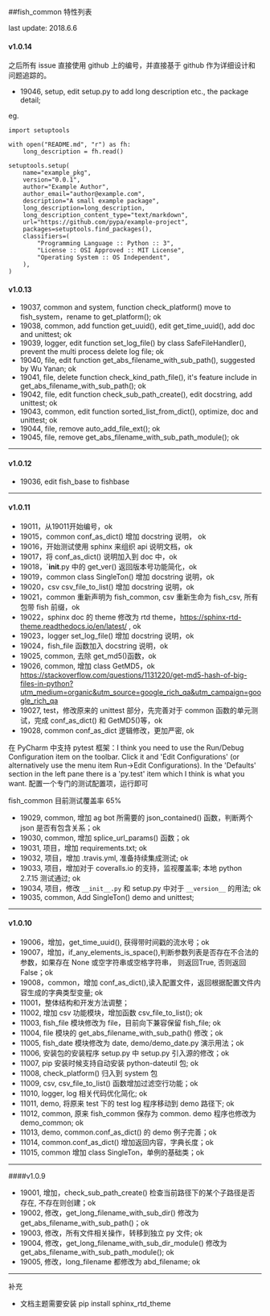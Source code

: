 ##fish_common 特性列表

last update: 2018.6.6


#### v1.0.14

之后所有 issue 直接使用 github 上的编号，并直接基于 github 作为详细设计和问题追踪的。

* 19046, setup, edit setup.py to add long description etc., the package detail;

eg.

>
    import setuptools
    
    with open("README.md", "r") as fh:
        long_description = fh.read()
    
    setuptools.setup(
        name="example_pkg",
        version="0.0.1",
        author="Example Author",
        author_email="author@example.com",
        description="A small example package",
        long_description=long_description,
        long_description_content_type="text/markdown",
        url="https://github.com/pypa/example-project",
        packages=setuptools.find_packages(),
        classifiers=(
            "Programming Language :: Python :: 3",
            "License :: OSI Approved :: MIT License",
            "Operating System :: OS Independent",
        ),
    )

#### v1.0.13

* 19037, common and system, function check_platform() move to fish_system，rename to get_platform(); ok
* 19038, common, add function get_uuid(), edit get_time_uuid(), add doc and unittest; ok
* 19039, logger, edit function set_log_file() by class SafeFileHandler(), prevent the multi process delete log file; ok
* 19040, file, edit function get_abs_filename_with_sub_path(), suggested by Wu Yanan; ok
* 19041, file, delete function check_kind_path_file(), it's feature include in get_abs_filename_with_sub_path(); ok
* 19042, file, edit function check_sub_path_create(), edit docstring, add unittest; ok
* 19043, common, edit function sorted_list_from_dict(), optimize, doc and unittest; ok
* 19044, file, remove auto_add_file_ext(); ok
* 19045, file, remove get_abs_filename_with_sub_path_module(); ok

---

#### v1.0.12

* 19036, edit fish_base to fishbase

---

#### v1.0.11

* 19011，从19011开始编号，ok
* 19015，common conf_as_dict() 增加 docstring 说明， ok
* 19016，开始测试使用 sphinx 来组织 api 说明文档，ok
* 19017，将 conf_as_dict() 说明加入到 doc 中，ok
* 19018，`__init__.py 中的 get_ver() 返回版本号功能简化，ok
* 19019，common class SingleTon() 增加 docstring 说明，ok
* 19020，csv csv_file_to_list() 增加 docstring 说明，ok
* 19021，common 重新声明为 fish_common, csv 重新生命为 fish_csv, 所有包带 fish 前缀，ok
* 19022，sphinx doc 的 theme 修改为 rtd theme，https://sphinx-rtd-theme.readthedocs.io/en/latest/ , ok
* 19023，logger set_log_file() 增加 docstring 说明，ok
* 19024，fish_file 函数加入 docstring 说明，ok
* 19025, common, 去除 get_md5()函数，ok
* 19026, common, 增加 class GetMD5，ok  
https://stackoverflow.com/questions/1131220/get-md5-hash-of-big-files-in-python?utm_medium=organic&utm_source=google_rich_qa&utm_campaign=google_rich_qa
* 19027, test，修改原来的 unittest 部分，先完善对于 common 函数的单元测试，完成 conf_as_dict() 和 GetMD5()等，ok
* 19028, common conf_as_dict 逻辑修改，更加严密, ok

在 PyCharm 中支持 pytest 框架：I think you need to use the Run/Debug Configuration item on the toolbar. 
Click it and 'Edit Configurations' (or alternatively use the menu item Run->Edit Configurations). 
In the 'Defaults' section in the left pane there is a 'py.test' item which I think is what you want.
配置一个专门的测试配置项，运行即可

fish_common 目前测试覆盖率 65%

* 19029, common, 增加 ag bot 所需要的 json_contained() 函数，判断两个 json 是否有包含关系；ok
* 19030, common, 增加 splice_url_params() 函数；ok
* 19031, 项目，增加 requirements.txt; ok
* 19032, 项目，增加 .travis.yml, 准备持续集成测试; ok
* 19033, 项目，增加对于 coveralls.io 的支持，监视覆盖率; 本地 python 2.7.15 测试通过; ok
* 19034, 项目，修改 `__init__.py` 和 setup.py 中对于 `__version__` 的用法; ok
* 19035, common, Add SingleTon() demo and unittest; 

---

#### v1.0.10

* 19006，增加，get_time_uuid(), 获得带时间戳的流水号；ok
* 19007，增加，if_any_elements_is_space(),判断参数列表是否存在不合法的参数，如果存在 None 或空字符串或空格字符串，
    则返回True, 否则返回False；ok
* 19008，common，增加 conf_as_dict(),读入配置文件，返回根据配置文件内容生成的字典类型变量; ok
* 11001，整体结构和开发方法调整；
* 11002, 增加 csv 功能模块，增加函数 csv_file_to_list(); ok
* 11003, fish_file 模块修改为 file，目前向下兼容保留 fish_file; ok
* 11004, file 模块的 get_abs_filename_with_sub_path() 修改；ok
* 11005, fish_date 模块修改为 date, demo/demo_date.py 演示用法；ok
* 11006, 安装包的安装程序 setup.py 中 setup.py 引入源的修改；ok
* 11007, pip 安装时候支持自动安装 python-dateutil 包; ok
* 11008, check_platform() 归入到 system 包
* 11009, csv, csv_file_to_list() 函数增加过滤空行功能；ok
* 11010, logger, log 相关代码优化简化; ok 
* 11011, demo, 将原来 test 下的 test log 程序移动到 demo 路径下; ok
* 11012, common, 原来 fish_common 保存为 common. demo 程序也修改为 demo_common; ok
* 11013, demo, common.conf_as_dict() 的 demo 例子完善；ok
* 11014, common.conf_as_dict() 增加返回内容，字典长度；ok
* 11015, common 增加 class SingleTon，单例的基础类；ok

---

####v1.0.9

* 19001, 增加，check_sub_path_create() 检查当前路径下的某个子路径是否存在, 不存在则创建；ok
* 19002, 修改，get_long_filename_with_sub_dir() 修改为 get_abs_filename_with_sub_path()；ok
* 19003, 修改，所有文件相关操作，转移到独立 py 文件; ok
* 19004, 修改，get_long_filename_with_sub_dir_module() 修改为 get_abs_filename_with_sub_path_module(); ok
* 19005, 修改，long_filename 都修改为 abd_filename; ok

---

补充

* 文档主题需要安装 pip install sphinx_rtd_theme
